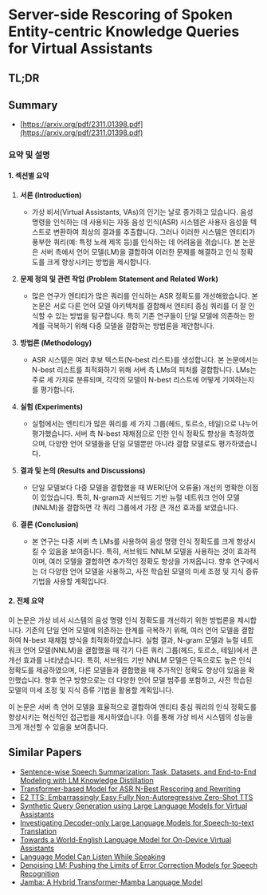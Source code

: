# Server-side Rescoring of Spoken Entity-centric Knowledge Queries for Virtual Assistants
## TL;DR
## Summary
- [https://arxiv.org/pdf/2311.01398.pdf](https://arxiv.org/pdf/2311.01398.pdf)

### 요약 및 설명

#### 1. 섹션별 요약
1. **서론 (Introduction)**
   - 가상 비서(Virtual Assistants, VAs)의 인기는 날로 증가하고 있습니다. 음성 명령을 인식하는 데 사용되는 자동 음성 인식(ASR) 시스템은 사용자 음성을 텍스트로 변환하여 최상의 결과를 추출합니다. 그러나 이러한 시스템은 엔티티가 풍부한 쿼리(예: 특정 노래 제목 등)를 인식하는 데 어려움을 겪습니다. 본 논문은 서버 측에서 언어 모델(LM)을 결합하여 이러한 문제를 해결하고 인식 정확도를 크게 향상시키는 방법을 제시합니다.

2. **문제 정의 및 관련 작업 (Problem Statement and Related Work)**
   - 많은 연구가 엔티티가 많은 쿼리를 인식하는 ASR 정확도를 개선해왔습니다. 본 논문은 서로 다른 언어 모델 아키텍처를 결합해서 엔티티 중심 쿼리를 더 잘 인식할 수 있는 방법을 탐구합니다. 특히 기존 연구들이 단일 모델에 의존하는 한계를 극복하기 위해 다중 모델을 결합하는 방법론을 제안합니다.

3. **방법론 (Methodology)**
   - ASR 시스템은 여러 후보 텍스트(N-best 리스트)를 생성합니다. 본 논문에서는 N-best 리스트를 최적화하기 위해 서버 측 LMs의 피처를 결합합니다. LMs는 주로 세 가지로 분류되며, 각각의 모델이 N-best 리스트에 어떻게 기여하는지를 평가합니다.

4. **실험 (Experiments)**
   - 실험에서는 엔티티가 많은 쿼리를 세 가지 그룹(헤드, 토르소, 테일)으로 나누어 평가했습니다. 서버 측 N-best 재채점으로 인한 인식 정확도 향상을 측정하였으며, 다양한 언어 모델들을 단일 모델뿐만 아니라 결합 모델로도 평가하였습니다.

5. **결과 및 논의 (Results and Discussions)**
   - 단일 모델보다 다중 모델을 결합했을 때 WER(단어 오류율) 개선의 명확한 이점이 있었습니다. 특히, N-gram과 서브워드 기반 뉴럴 네트워크 언어 모델(NNLM)을 결합하면 각 쿼리 그룹에서 가장 큰 개선 효과를 보였습니다.

6. **결론 (Conclusion)**
   - 본 연구는 다중 서버 측 LMs를 사용하여 음성 명령 인식 정확도를 크게 향상시킬 수 있음을 보여줍니다. 특히, 서브워드 NNLM 모델을 사용하는 것이 효과적이며, 여러 모델을 결합하면 추가적인 정확도 향상을 가져옵니다. 향후 연구에서는 더 다양한 언어 모델을 사용하고, 사전 학습된 모델의 미세 조정 및 지식 증류 기법을 사용할 계획입니다.

#### 2. 전체 요약
이 논문은 가상 비서 시스템의 음성 명령 인식 정확도를 개선하기 위한 방법론을 제시합니다. 기존의 단일 언어 모델에 의존하는 한계를 극복하기 위해, 여러 언어 모델을 결합하여 N-best 재채점 방식을 최적화하였습니다. 실험 결과, N-gram 모델과 뉴럴 네트워크 언어 모델(NNLM)을 결합했을 때 각기 다른 쿼리 그룹(헤드, 토르소, 테일)에서 큰 개선 효과를 나타냈습니다. 특히, 서브워드 기반 NNLM 모델은 단독으로도 높은 인식 정확도를 제공하였으며, 다른 모델들과 결합했을 때 추가적인 정확도 향상이 있음을 확인했습니다. 향후 연구 방향으로는 더 다양한 언어 모델 범주를 포함하고, 사전 학습된 모델의 미세 조정 및 지식 증류 기법을 활용할 계획입니다.

이 논문은 서버 측 언어 모델을 효율적으로 결합하여 엔티티 중심 쿼리의 인식 정확도를 향상시키는 혁신적인 접근법을 제시하였습니다. 이를 통해 가상 비서 시스템의 성능을 크게 개선할 수 있음을 보여줍니다.

## Similar Papers
- [Sentence-wise Speech Summarization: Task, Datasets, and End-to-End Modeling with LM Knowledge Distillation](2408.00205.md)
- [Transformer-based Model for ASR N-Best Rescoring and Rewriting](2406.08207.md)
- [E2 TTS: Embarrassingly Easy Fully Non-Autoregressive Zero-Shot TTS](2406.18009.md)
- [Synthetic Query Generation using Large Language Models for Virtual Assistants](2406.06729.md)
- [Investigating Decoder-only Large Language Models for Speech-to-text Translation](2407.03169.md)
- [Towards a World-English Language Model for On-Device Virtual Assistants](2403.18783.md)
- [Language Model Can Listen While Speaking](2408.02622.md)
- [Denoising LM: Pushing the Limits of Error Correction Models for Speech Recognition](2405.15216.md)
- [Jamba: A Hybrid Transformer-Mamba Language Model](2403.19887.md)
